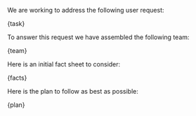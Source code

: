 We are working to address the following user request:

{task}

To answer this request we have assembled the following team:

{team}

Here is an initial fact sheet to consider:

{facts}

Here is the plan to follow as best as possible:

{plan}
